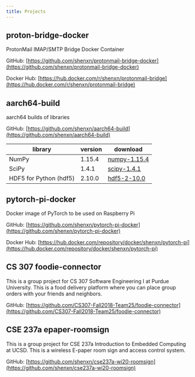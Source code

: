 ```yaml
---
title: Projects
---
```


## proton-bridge-docker

ProtonMail IMAP/SMTP Bridge Docker Container

GitHub: [https://github.com/shenxn/protonmail-bridge-docker](https://github.com/shenxn/protonmail-bridge-docker)

Docker Hub: [https://hub.docker.com/r/shenxn/protonmail-bridge](https://hub.docker.com/r/shenxn/protonmail-bridge)

## aarch64-build

aarch64 builds of libraries

GitHub: [https://github.com/shenxn/aarch64-build](https://github.com/shenxn/aarch64-build)

library | version | download
--- | --- | ---
NumPy | 1.15.4 | [numpy-1.15.4](https://github.com/shenxn/aarch64-build/releases/tag/numpy-1.15.4)
SciPy | 1.4.1 | [scipy-1.4.1](https://github.com/shenxn/aarch64-build/releases/tag/scipy-1.4.1)
HDF5 for Python (hdf5) | 2.10.0 | [hdf5-2-10.0](https://github.com/shenxn/aarch64-build/releases/tag/h5py-2.10.0)

## pytorch-pi-docker

Docker image of PyTorch to be used on Raspberry Pi

GitHub: [https://github.com/shenxn/pytorch-pi-docker](https://github.com/shenxn/pytorch-pi-docker)

Docker Hub: [https://hub.docker.com/repository/docker/shenxn/pytorch-pi](https://hub.docker.com/repository/docker/shenxn/pytorch-pi)

## CS 307 foodie-connector

This is a group project for CS 307 Software Engineering I at Purdue University. This is a food delivery platform where you can place group orders with your friends and neighbors.

GitHub: [https://github.com/CS307-Fall2018-Team25/foodie-connector](https://github.com/CS307-Fall2018-Team25/foodie-connector)

## CSE 237a epaper-roomsign

This is a group project for CSE 237a Introduction to Embedded Computing at UCSD. This is a wireless E-paper room sign and access control system.

GitHub: [https://github.com/shenxn/cse237a-wi20-roomsign](https://github.com/shenxn/cse237a-wi20-roomsign)
